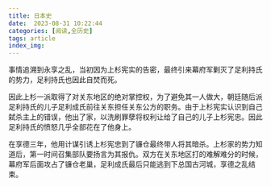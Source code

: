 ```yaml
---
title: 日本史
date:  2023-08-31 10:22:44
categories: [阅读,全历史]
tags: article
index_img: 
---
```

事情追溯到永享之乱，当初因为上杉宪实的告密，最终引来幕府军剿灭了足利持氏的势力，足利持氏也因此自焚而死。

因此上杉一派取得了对关东地区的绝对掌控权，为了避免其一人做大，朝廷随后派足利持氏的儿子足利成氏前往关东担任关东公方的职务。由于上杉宪实认识到自己弑杀主上的错误，他出了家，以洗刷罪孽将权利让给了自己的儿子上杉宪忠。因此足利持氏的愤怒几乎全部花在了他身上。

在享德三年，他用计谋引诱上杉宪忠到了镰仓最终带人将其暗杀。上杉家的势力知道后，第一时间召集部队要扬言为其报仇。双方在关东地区打的难解难分的时候，幕府军后面攻占了镰仓老巢，足利成氏最后只能逃到下总国古河城，享德之乱结束。